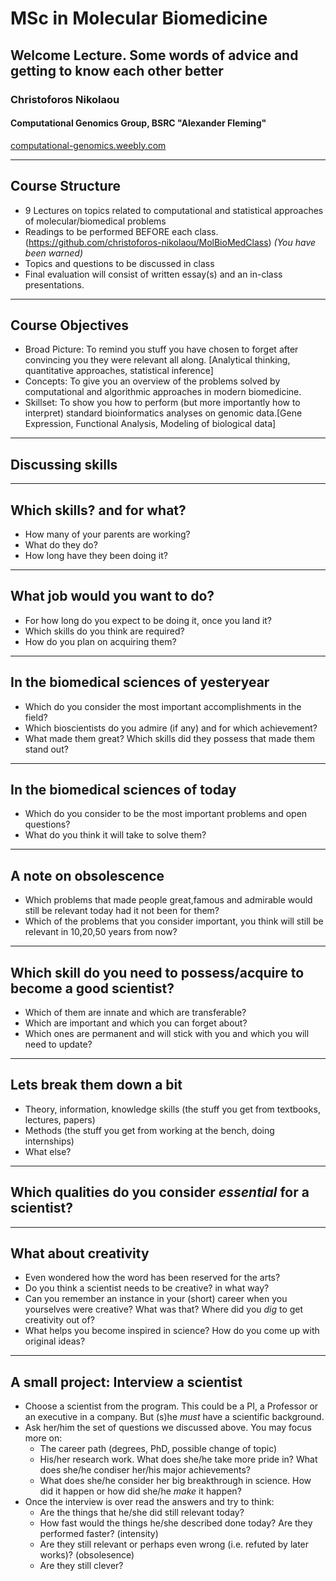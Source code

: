 # MSc in Molecular Biomedicine

## Welcome Lecture. Some words of advice and getting to know each other better
### Christoforos Nikolaou  
#### Computational Genomics Group, BSRC "Alexander Fleming" 
[computational-genomics.weebly.com](http://computational-genomics.weebly.com)  

---
## Course Structure
* 9 Lectures on topics related to computational and statistical approaches of molecular/biomedical problems
* Readings to be performed BEFORE each class. (https://github.com/christoforos-nikolaou/MolBioMedClass) _(You have been warned)_
* Topics and questions to be discussed in class
* Final evaluation will consist of written essay(s) and an in-class presentations. 

---
## Course Objectives 
* Broad Picture: To remind you stuff you have chosen to forget after convincing you they were relevant all along. [Analytical thinking, quantitative approaches, statistical inference]
* Concepts: To give you an overview of the problems solved by computational and algorithmic approaches in modern biomedicine.
* Skillset: To show you how to perform (but more importantly how to interpret) standard bioinformatics analyses on genomic data.[Gene Expression, Functional Analysis, Modeling of biological data]

---

## Discussing skills
---

## Which skills? and for what?
* How many of your parents are working? 
* What do they do? 
* How long have they been doing it?
---

## What job would you want to do?
* For how long do you expect to be doing it, once you land it?
* Which skills do you think are required?
* How do you plan on acquiring them?
---

## In the biomedical sciences of yesteryear 
* Which do you consider the most important accomplishments in the field?
* Which bioscientists do you admire (if any) and for which achievement?
* What made them great? Which skills did they possess that made them stand out? 
---

## In the biomedical sciences of today
* Which do you consider to be the most important problems and open questions?
* What do you think it will take to solve them?
---

## A note on obsolescence 
* Which problems that made people great,famous and admirable would still be relevant today had it not been for them?
* Which of the problems that you consider important, you think will still be relevant in 10,20,50 years from now?
---

## Which skill do you need to possess/acquire to become a good scientist?
* Which of them are innate and which are transferable?
* Which are important and which you can forget about?
* Which ones are permanent and will stick with you and which you will need to update?
---

## Lets break them down a bit
* Theory, information, knowledge skills (the stuff you get from textbooks, lectures, papers)
* Methods (the stuff you get from working at the bench, doing internships)
* What else?
---

## Which qualities do you consider *essential* for a scientist?
[comment]: <> (* analytical thinking, causal reasoning/deduction)
[comment]: <> (* spotting patterns, estimation/inference) 
[comment]: <> (* flexibility)
[comment]: <> (* interdisciplinarity)
[comment]: <> (* **creativity**)
---

## What about **creativity**
* Even wondered how the word has been reserved for the arts? 
* Do you think a scientist needs to be creative? in what way?
* Can you remember an instance in your (short) career when you yourselves were creative? What was that? Where did you _dig_ to get creativity out of?
* What helps you become inspired in science? How do you come up with original ideas?

---

## A small project: Interview a scientist
* Choose a scientist from the program. This could be a PI, a Professor or an executive in a company. But (s)he *must* have a scientific background.
* Ask her/him the set of questions we discussed above. You may focus more on:
  * The career path (degrees, PhD, possible change of topic)
  * His/her research work. What does she/he take more pride in? What does she/he condiser her/his major achievements?
  * What does she/he consider her big breakthrough in science. How did it happen or how did she/he _make_ it happen?
* Once the interview is over read the answers and try to think:
  * Are the things that he/she did still relevant today?
  * How fast would the things he/she described done today? Are they performed faster? (intensity)
  * Are they still relevant or perhaps even wrong (i.e. refuted by later works)? (obsolesence)
  * Are they still clever? 

